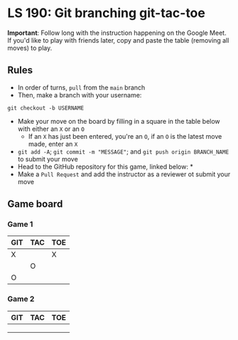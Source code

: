 # LS 190: Git branching git-tac-toe

**Important**: Follow long with the instruction happening on the Google Meet. If you'd like to play with friends later, copy and paste the table (removing all moves) to play.

## Rules

* In order of turns, `pull` from the `main` branch
* Then, make a branch with your username:
```
git checkout -b USERNAME
```
* Make your move on the board by filling in a square in the table below with either an `X` or an `O`
  * If an `X` has just been entered, you're an `O`, if an `O` is the latest move made, enter an `X`
* `git add -A`; `git commit -m "MESSAGE"`; and `git push origin BRANCH_NAME` to submit your move
* Head to the GitHub repository for this game, linked below:
  * 
* Make a `Pull Request` and add the instructor as a reviewer ot submit your move

## Game board

### Game 1

|GIT|TAC|TOE|
|---|---|---|
| X |   | X | 
|   | O |   |
|  O |   |   |

### Game 2

|GIT|TAC|TOE|
|---|---|---|
|   |   |   | 
|   |   |   |
|   |   |   |